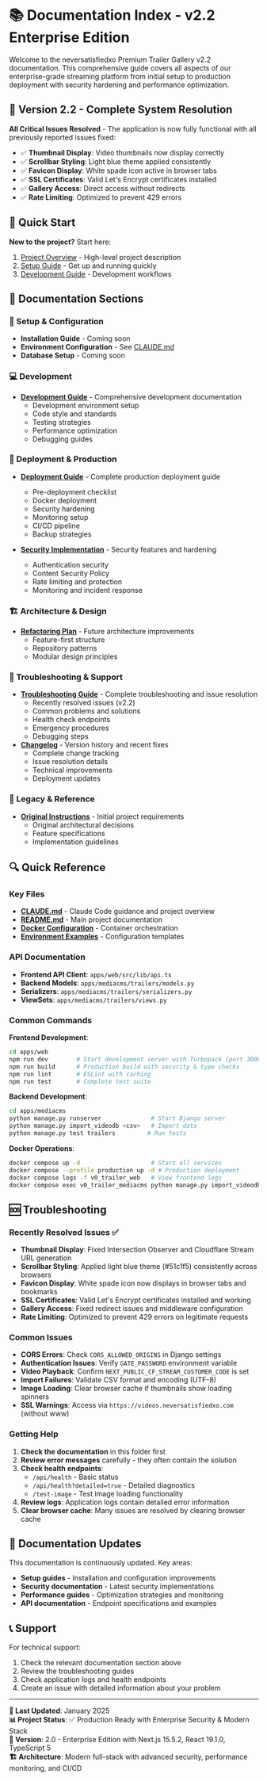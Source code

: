 # 📚 Documentation Index - v2.2 Enterprise Edition

Welcome to the neversatisfiedxo Premium Trailer Gallery v2.2 documentation. This comprehensive guide covers all aspects of our enterprise-grade streaming platform from initial setup to production deployment with security hardening and performance optimization.

## 🎉 Version 2.2 - Complete System Resolution

**All Critical Issues Resolved** - The application is now fully functional with all previously reported issues fixed:
- ✅ **Thumbnail Display**: Video thumbnails now display correctly
- ✅ **Scrollbar Styling**: Light blue theme applied consistently
- ✅ **Favicon Display**: White spade icon active in browser tabs
- ✅ **SSL Certificates**: Valid Let's Encrypt certificates installed
- ✅ **Gallery Access**: Direct access without redirects
- ✅ **Rate Limiting**: Optimized to prevent 429 errors

## 🚀 Quick Start

**New to the project?** Start here:
1. [Project Overview](../README.md) - High-level project description
2. [Setup Guide](./setup/) - Get up and running quickly
3. [Development Guide](./development/DEVELOPMENT.md) - Development workflows

## 📖 Documentation Sections

### 🔧 Setup & Configuration
- **Installation Guide** - Coming soon
- **Environment Configuration** - See [CLAUDE.md](../CLAUDE.md#environment-configuration)
- **Database Setup** - Coming soon

### 💻 Development
- **[Development Guide](./development/DEVELOPMENT.md)** - Comprehensive development documentation
  - Development environment setup
  - Code style and standards
  - Testing strategies
  - Performance optimization
  - Debugging guides

### 🚀 Deployment & Production
- **[Deployment Guide](./deployment/DEPLOYMENT.md)** - Complete production deployment guide
  - Pre-deployment checklist
  - Docker deployment
  - Security hardening
  - Monitoring setup
  - CI/CD pipeline
  - Backup strategies

- **[Security Implementation](./deployment/SECURITY.md)** - Security features and hardening
  - Authentication security
  - Content Security Policy
  - Rate limiting and protection
  - Monitoring and incident response

### 🏗️ Architecture & Design
- **[Refactoring Plan](./architecture/Refactor_Modularity_Plan.md)** - Future architecture improvements
  - Feature-first structure
  - Repository patterns
  - Modular design principles

### 🔧 Troubleshooting & Support
- **[Troubleshooting Guide](./TROUBLESHOOTING.md)** - Complete troubleshooting and issue resolution
  - Recently resolved issues (v2.2)
  - Common problems and solutions
  - Health check endpoints
  - Emergency procedures
  - Debugging steps
- **[Changelog](../CHANGELOG.md)** - Version history and recent fixes
  - Complete change tracking
  - Issue resolution details
  - Technical improvements
  - Deployment updates

### 📜 Legacy & Reference
- **[Original Instructions](./legacy/MediaCMS_Cloudflare_TrailerSite_Instructions.md)** - Initial project requirements
  - Original architectural decisions
  - Feature specifications
  - Implementation guidelines

## 🔍 Quick Reference

### Key Files
- **[CLAUDE.md](../CLAUDE.md)** - Claude Code guidance and project overview
- **[README.md](../README.md)** - Main project documentation
- **[Docker Configuration](../docker-compose.yml)** - Container orchestration
- **[Environment Examples](../.env.production.example)** - Configuration templates

### API Documentation
- **Frontend API Client**: `apps/web/src/lib/api.ts`
- **Backend Models**: `apps/mediacms/trailers/models.py`
- **Serializers**: `apps/mediacms/trailers/serializers.py`
- **ViewSets**: `apps/mediacms/trailers/views.py`

### Common Commands

**Frontend Development**:
```bash
cd apps/web
npm run dev        # Start development server with Turbopack (port 3000)
npm run build      # Production build with security & type checks
npm run lint       # ESLint with caching
npm run test       # Complete test suite
```

**Backend Development**:
```bash
cd apps/mediacms
python manage.py runserver              # Start Django server
python manage.py import_videodb <csv>   # Import data
python manage.py test trailers         # Run tests
```

**Docker Operations**:
```bash
docker compose up -d                    # Start all services
docker compose --profile production up -d # Production deployment
docker compose logs -f v0_trailer_web   # View frontend logs
docker compose exec v0_trailer_mediacms python manage.py import_videodb /app/data/VideoDB.csv --user admin # Import data
```

## 🆘 Troubleshooting

### Recently Resolved Issues ✅
- **Thumbnail Display**: Fixed Intersection Observer and Cloudflare Stream URL generation
- **Scrollbar Styling**: Applied light blue theme (#51c1f5) consistently across browsers
- **Favicon Display**: White spade icon now displays in browser tabs and bookmarks
- **SSL Certificates**: Valid Let's Encrypt certificates installed and working
- **Gallery Access**: Fixed redirect issues and middleware configuration
- **Rate Limiting**: Optimized to prevent 429 errors on legitimate requests

### Common Issues
- **CORS Errors**: Check `CORS_ALLOWED_ORIGINS` in Django settings
- **Authentication Issues**: Verify `GATE_PASSWORD` environment variable
- **Video Playback**: Confirm `NEXT_PUBLIC_CF_STREAM_CUSTOMER_CODE` is set
- **Import Failures**: Validate CSV format and encoding (UTF-8)
- **Image Loading**: Clear browser cache if thumbnails show loading spinners
- **SSL Warnings**: Access via `https://videos.neversatisfiedxo.com` (without www)

### Getting Help
1. **Check the documentation** in this folder first
2. **Review error messages** carefully - they often contain the solution
3. **Check health endpoints**: 
   - `/api/health` - Basic status
   - `/api/health?detailed=true` - Detailed diagnostics
   - `/test-image` - Test image loading functionality
4. **Review logs**: Application logs contain detailed error information
5. **Clear browser cache**: Many issues are resolved by clearing browser cache

## 🔄 Documentation Updates

This documentation is continuously updated. Key areas:

- **Setup guides** - Installation and configuration improvements
- **Security documentation** - Latest security implementations
- **Performance guides** - Optimization strategies and monitoring
- **API documentation** - Endpoint specifications and examples

## 📞 Support

For technical support:
1. Check the relevant documentation section above
2. Review the troubleshooting guides
3. Check application logs and health endpoints
4. Create an issue with detailed information about your problem

---

**📝 Last Updated**: January 2025  
**📊 Project Status**: ✅ Production Ready with Enterprise Security & Modern Stack  
**🚀 Version**: 2.0 - Enterprise Edition with Next.js 15.5.2, React 19.1.0, TypeScript 5  
**🏗️ Architecture**: Modern full-stack with advanced security, performance monitoring, and CI/CD